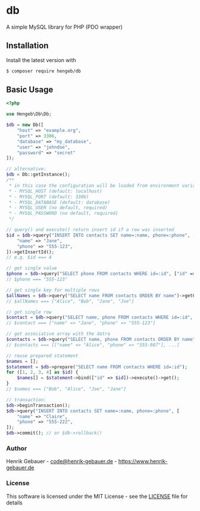 # db

A simple MySQL library for PHP (PDO wrapper)

## Installation

Install the latest version with

```bash
$ composer require hengeb/db
```

## Basic Usage

```php
<?php

use Hengeb\Db\Db;

$db = new Db([
    "host" => "example.org",
    "port" => 3306,
    "database" => "my_database",
    "user" => "johndoe",
    "password" => "secret"
]);

// alternative:
$db = Db::getInstance();
/**
 * in this case the configuration will be loaded from environment variables
 * - MYSQL_HOST (default: localhost)
 * - MYSQL_PORT (default: 3306)
 * - MYSQL_DATABASE (default: database)
 * - MYSQL_USER (no default, required)
 * - MYSQL_PASSWORD (no default, required)
 */

// query() and execute() return insert id if a row was inserted
$id = $db->query("INSERT INTO contacts SET name=:name, phone=:phone", [
    "name" => "Jane",
    "phone" => "555-123",
])->getInsertId();
// e.g. $id === 4

// get single value
$phone = $db->query("SELECT phone FROM contacts WHERE id=:id", ["id" => $id])->get();
// $phone === "555-123"

// get single key for multiple rows
$allNames = $db->query("SELECT name FROM contacts ORDER BY name")->getColumn();
// $allNames === ["Alice", "Bob", "Jane", "Joe"]

// get single row
$contact = $db->query("SELECT name, phone FROM contacts WHERE id=:id", ["id" => $id])->getRow();
// $contact === ["name" => "Jane", "phone" => "555-123"]

// get associative array with the datra
$contacts = $db->query("SELECT name, phone FROM contacts ORDER BY name")->getAll();
// $contacts === [["name" => "Alice", "phone" => "555-987"], ...]

// reuse prepared statement
$names = [];
$statement = $db->prepare("SELECT name FROM contacts WHERE id=:id");
for ([1, 2, 3, 4] as $id) {
    $names[] = $statement->bind(["id" => $id])->execute()->get();
}
// $names === ["Bob", "Alice", "Joe", "Jane"]

// transaction:
$db->beginTransaction();
$db->query("INSERT INTO contacts SET name=:name, phone=:phone", [
    "name" => "Claire",
    "phone" => "555-222",
]);
$db->commit(); // or $db->rollback()
```

### Author

Henrik Gebauer - <code@henrik-gebauer.de> - <https://www.henrik-gebauer.de>

### License

This software is licensed under the MIT License - see the [LICENSE](LICENSE) file for details
